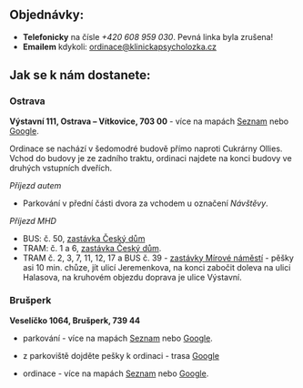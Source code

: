 ## Objednávky:

* **Telefonicky** na čísle *+420 608 959 030*. Pevná linka byla zrušena!
* **Emailem** kdykoli: ordinace@klinickapsycholozka.cz


## Jak se k nám dostanete:

### Ostrava

__Výstavní 111, Ostrava – Vítkovice, 703 00__ - více na mapách
[Seznam](https://mapy.cz/s/robukanaru) nebo [Google](https://maps.app.goo.gl/4zbzusjUkaZJt72v5).

Ordinace se nachází v šedomodré budově přímo naproti Cukrárny Ollies. Vchod do budovy je ze zadního traktu, ordinaci najdete na konci budovy ve druhých vstupních dveřích.

*Příjezd autem*
* Parkování v přední části dvora za vchodem u označení *Návštěvy*.

*Příjezd MHD*
* BUS: č. 50, [zastávka Český dům](https://mapy.cz/s/buhasonafu)
* TRAM: č. 1 a 6, [zastávka Český dům](https://mapy.cz/s/mebozurano).
* TRAM č. 2, 3, 7, 11, 12, 17 a BUS č. 39 - [zastávky Mírové náměstí](https://mapy.cz/s/ratogapena) - pěšky asi 10 min. chůze, jít ulicí Jeremenkova, na konci zabočit doleva na ulici Halasova, na kruhovém objezdu doprava je ulice Výstavní.


### Brušperk

__Veselíčko 1064, Brušperk, 739 44__

* parkování  - více na mapách
[Seznam](https://mapy.cz/s/mucojonage) nebo [Google](https://maps.app.goo.gl/GWnKb9weAVqMTiRL6).

* z parkoviště dojděte pešky k ordinaci - trasa [Google](https://mapy.cz/s/mucojonage)

* ordinace  - více na mapách
[Seznam](https://mapy.cz/s/bozetasecu) nebo [Google](https://maps.app.goo.gl/6XXFZjbUsxgKZUTv6).

